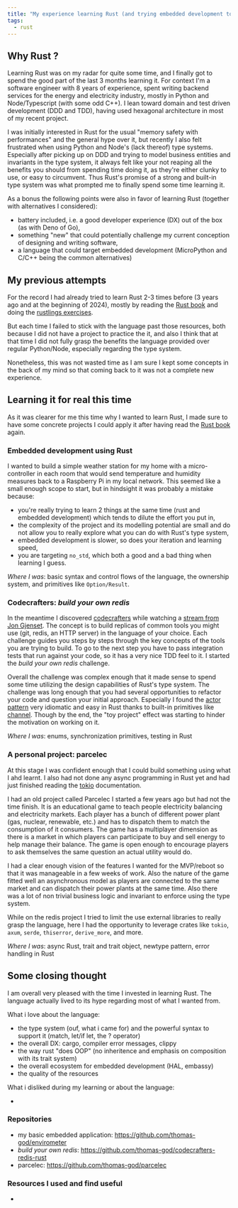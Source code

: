 ```yaml
---
title: "My experience learning Rust (and trying embedded development too)"
tags:
  - rust
---
```


## Why Rust ?

Learning Rust was on my radar for quite some time, and I finally got to spend
the good part of the last 3 months learning it. For context I'm a software
engineer with 8 years of experience, spent writing backend services for the
energy and electricity industry, mostly in Python and Node/Typescript (with some
odd C++). I lean toward domain and test driven development (DDD and TDD), having
used hexagonal architecture in most of my recent project.

I was initially interested in Rust for the usual "memory safety with
performances" and the general hype over it, but recently I also felt frustrated
when using Python and Node's (lack thereof) type systems. Especially after
picking up on DDD and trying to model business entities and invariants in the
type system, it always felt like your not reaping all the benefits you should
from spending time doing it, as they're either clunky to use, or easy to
circumvent. Thus Rust's promise of a strong and built-in type system was what
prompted me to finally spend some time learning it.

As a bonus the following points were also in favor of learning Rust (together
with alternatives I considered):

- battery included, i.e. a good developer experience (DX) out of the box (as
  with Deno of Go),
- something "new" that could potentially challenge my current conception of
  designing and writing software,
- a language that could target embedded development (MicroPython and C/C++ being
  the common alternatives)

## My previous attempts

For the record I had already tried to learn Rust 2-3 times before (3 years ago
and at the beginning of 2024), mostly by reading the
[Rust book](https://doc.rust-lang.org/book/) and doing the
[rustlings exercises](https://github.com/rust-lang/rustlings).

But each time I failed to stick with the language past those resources, both
because I did not have a project to practice the it, and also I think that at
that time I did not fully grasp the benefits the language provided over regular
Python/Node, especially regarding the type system.

Nonetheless, this was not wasted time as I am sure I kept some concepts in the
back of my mind so that coming back to it was not a complete new experience.

## Learning it for real this time

As it was clearer for me this time why I wanted to learn Rust, I made sure to
have some concrete projects I could apply it after having read the
[Rust book](https://doc.rust-lang.org/book/) again.

### Embedded development using Rust

I wanted to build a simple weather station for my home with a micro-controller
in each room that would send temperature and humidity measures back to a
Raspberry Pi in my local network. This seemed like a small enough scope to
start, but in hindsight it was probably a mistake because:

- you're really trying to learn 2 things at the same time (rust and embedded
  development) which tends to dilute the effort you put in,
- the complexity of the project and its modelling potential are small and do not
  allow you to really explore what you can do with Rust's type system,
- embedded development is slower, so does your iteration and learning speed,
- you are targeting `no_std`, which both a good and a bad thing when learning I
  guess.

_Where I was_: basic syntax and control flows of the language, the ownership
system, and primitives like `Option/Result`.

### Codecrafters: _build your own redis_

In the meantime I discovered [codecrafters](https://app.codecrafters.io/catalog)
while watching a
[stream from Jon Gjenset](https://www.youtube.com/playlist?list=PLqbS7AVVErFhAhQ5s9SWcvxHh4GwsIk_d).
The concept is to build replicas of common tools you might use (git, redis, an
HTTP server) in the language of your choice. Each challenge guides you steps by
steps through the key concepts of the tools you are trying to build. To go to
the next step you have to pass integration tests that run against your code, so
it has a very nice TDD feel to it. I started the _build your own redis_
challenge.

Overall the challenge was complex enough that it made sense to spend some time
utilizing the design capabilities of Rust's type system. The challenge was long
enough that you had several opportunities to refactor your code and question
your initial approach. Especially I found the
[actor pattern](https://doc.rust-lang.org/book/ch16-02-message-passing.htmlhttps://doc.rust-lang.org/book/ch16-02-message-passing.html)
very idiomatic and easy in Rust thanks to built-in primitives like
[channel](https://doc.rust-lang.org/std/sync/mpsc/fn.channel.html). Though by
the end, the "toy project" effect was starting to hinder the motivation on
working on it.

_Where I was_: enums, synchronization primitives, testing in Rust

### A personal project: parcelec

At this stage I was confident enough that I could build something using what I
ahd learnt. I also had not done any async programming in Rust yet and had just
finished reading the [tokio](https://tokio.rs/tokio/tutorial) documentation.

I had an old project called Parcelec I started a few years ago but had not the
time finish. It is an educational game to teach people electricity balancing and
electricity markets. Each player has a bunch of different power plant (gas,
nuclear, renewable, etc.) and has to dispatch them to match the consumption of
it consumers. The game has a multiplayer dimension as there is a market in which
players can participate to buy and sell energy to help manage their balance. The
game is open enough to encourage players to ask themselves the same question an
actual utility would do.

I had a clear enough vision of the features I wanted for the MVP/reboot so that
it was manageable in a few weeks of work. Also the nature of the game fitted
well an asynchronous model as players are connected to the same market and can
dispatch their power plants at the same time. Also there was a lot of non
trivial business logic and invariant to enforce using the type system.

While on the redis project I tried to limit the use external libraries to really
grasp the language, here I had the opportunity to leverage crates like `tokio`,
`axum`, `serde`, `thiserror`, `derive_more`, and more.

_Where I was_: async Rust, trait and trait object, newtype pattern, error
handling in Rust

## Some closing thought

I am overall very pleased with the time I invested in learning Rust. The
language actually lived to its hype regarding most of what I wanted from.

What i love about the language:

- the type system (ouf, what i came for) and the powerful syntax to support it
  (match, let/if let, the ? operator)
- the overall DX: cargo, compiler error messages, clippy
- the way rust "does OOP" (no inheritence and emphasis on composition with its
  trait system)
- the overall ecosystem for embedded development (HAL, embassy)
- the quality of the resources

What i disliked during my learning or about the language:

-

### Repositories

- my basic embedded application: https://github.com/thomas-god/envirometer
- _build your own redis_: https://github.com/thomas-god/codecrafters-redis-rust
- parcelec: https://github.com/thomas-god/parcelec

### Resources I used and find useful

-
